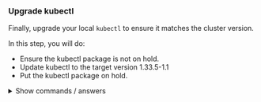 ### Upgrade kubectl

Finally, upgrade your local `kubectl` to ensure it matches the cluster version.

In this step, you will do:

- Ensure the kubectl package is not on hold.
- Update kubectl to the target version 1.33.5-1.1
- Put the kubectl package on hold.

<details>
<summary>Show commands / answers</summary>
<p>

```bash
# Upgrade kubectl to the same version as cluster
sudo apt-mark unhold kubectl
sudo apt install -y kubectl=1.33.5-1.1
sudo apt-mark hold kubectl
```

</p>
</details>
